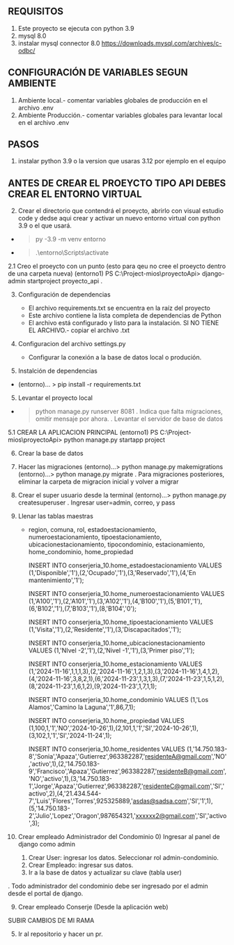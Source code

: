 
REQUISITOS
-----------
1. Este proyecto se ejecuta con python 3.9
2. mysql 8.0
3. instalar mysql connector 8.0
  https://downloads.mysql.com/archives/c-odbc/

  
CONFIGURACIÓN DE VARIABLES SEGUN AMBIENTE
-----------------------------------------
1. Ambiente local.- comentar variables globales de producción en el archivo .env
2. Ambiente Producción.- comentar variables globales para levantar local en el archivo .env


PASOS
-----
1. instalar python 3.9 o la version que usaras 3.12 por ejemplo en el equipo

ANTES DE CREAR EL PROEYCTO TIPO API DEBES CREAR EL ENTORNO VIRTUAL
--------------------------------------------------------------------------
2. Crear  el directorio que contendrá el proeycto, abrirlo con visual estudio code y dedse aqui crear y activar un nuevo entorno virtual con python 3.9 o el que usará.
  - > py -3.9 -m venv entorno
  - > .\entorno\Scripts\activate

2.1 Creo el proeycto con un punto (esto para qeu no cree el proeycto dentro de una carpeta nueva)
	(entorno1) PS C:\Project-mios\proyectoApi> django-admin startproject proyecto_api . 

3. Configuración de dependencias
   - El archivo requirements.txt se encuentra en la raíz del proyecto
   - Este archivo contiene la lista completa de dependencias de Python
   - El archivo está configurado y listo para la instalación.
SI NO TIENE EL ARCHIVO.- copiar el archivo .txt 

4. Configuracion del archivo settings.py
   - Configurar la conexión a la base de datos local o produción.

4. Instalción de dependencias
  - (entorno)... > pip install -r requirements.txt

5. Levantar el proyecto local
  - > python manage.py runserver 8081
. Indica que falta migraciones, omitir mensaje por ahora.
. Levantar el servidor de base de datos

5.1 CREAR LA APLICACION PRINCIPAL
	(entorno1) PS C:\Project-mios\proyectoApi> python manage.py startapp project


6. Crear la base de datos

7. Hacer las migraciones
  (entorno)...> python manage.py makemigrations
  (entorno)...> python manage.py migrate
. Para migraciones posteriores, eliminar la carpeta de migracion inicial y volver a migrar

8. Crear el super usuario desde la terminal
  (entorno)...> python manage.py createsuperuser
. Ingresar user=admin, correo, y pass

8. Llenar las tablas maestras
   - region, comuna, rol, estadoestacionamiento, numeroestacionamiento, tipoestacionamiento,               ubicacionestacionamiento, tipocondominio, estacionamiento, home_condominio, home_propiedad

      INSERT INTO conserjeria_10.home_estadoestacionamiento VALUES (1,'Disponible','1'),(2,'Ocupado','1'),(3,'Reservado','1'),(4,'En mantenimiento','1');

      INSERT INTO conserjeria_10.home_numeroestacionamiento VALUES (1,'A100','1'),(2,'A101','1'),(3,'A102','1'),(4,'B100','1'),(5,'B101','1'),(6,'B102','1'),(7,'B103','1'),(8,'B104','0');

      INSERT INTO conserjeria_10.home_tipoestacionamiento VALUES (1,'Visita','1'),(2,'Residente','1'),(3,'Discapacitados','1');
  
      INSERT INTO conserjeria_10.home_ubicacionestacionamiento VALUES (1,'NIvel -2','1'),(2,'Nivel -1','1'),(3,'Primer piso','1');

      INSERT INTO conserjeria_10.home_estacionamiento VALUES (1,'2024-11-16',1,1,1,3),(2,'2024-11-16',1,2,1,3),(3,'2024-11-16',1,4,1,2),(4,'2024-11-16',3,8,2,1),(6,'2024-11-23',1,3,1,3),(7,'2024-11-23',1,5,1,2),(8,'2024-11-23',1,6,1,2),(9,'2024-11-23',1,7,1,1);

      INSERT INTO conserjeria_10.home_condominio VALUES (1,'Los Alamos','Camino la Laguna','1',86,7,1);

      INSERT INTO conserjeria_10.home_propiedad VALUES (1,100,1,'1','NO','2024-10-26',1),(2,101,1,'1','SI','2024-10-26',1),(3,102,1,'1','SI','2024-11-24',1);

      INSERT INTO conserjeria_10.home_residentes VALUES (1,'14.750.183-8','Sonia','Apaza','Gutierrez',963382287,'residenteA@gmail.com','NO','activo',1),(2,'14.750.183-9','Francisco','Apaza','Gutierrez',963382287,'residenteB@gmail.com','NO','activo',1),(3,'14.750.183-1','Jorge','Apaza','Gutierrez',963382287,'residenteC@gmail.com','SI','activo',2),(4,'21.434.544-7','Luis','Flores','Torres',925325889,'asdas@sadsa.com','SI','1',1),(5,'14.750.183-2','Julio','Lopez','Oragon',987654321,'xxxxxx2@gmail.com','SI','activo',3);

8. Crear empleado Administrador del Condominio 
      0) Ingresar al panel de django como admin
      1) Crear User: ingresar los datos. Seleccionar rol admin-condominio.
      2) Crear Empleado: ingresar sus datos. 
      3) Ir a la base de datos y actualizar su clave (tabla user)

 . Todo administrador del condominio debe ser ingresado por el admin desde el portal de django.

9. Crear empleado Conserje (Desde la aplicación web)

SUBIR CAMBIOS DE MI RAMA


5. Ir al repositorio y hacer un pr. 




